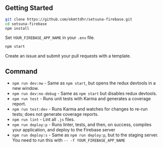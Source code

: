
## Getting Started

```bash
git clone https://github.com/okmttdhr/setsuna-firebase.git
cd setsuna-firebase
npm install
```

Set `YOUR_FIREBASE_APP_NAME` in your `.env` file.

```bash
npm start
```

Create an issue and submit your pull requests with a template.

## Command

* `npm run dev:nw` - Same as `npm start`, but opens the redux devtools in a new window.
* `npm run dev:no-debug` - Same as `npm start` but disables redux devtools.
* `npm run test` - Runs unit tests with Karma and generates a coverage report.
* `npm run test:dev` - Runs Karma and watches for changes to re-run tests; does not generate coverage reports.
* `npm run lint` - Lint all `.js` files.
* `npm run deploy:p` - Runs linter, tests, and then, on success, compiles your application, and deploy to the Firebase server
* `npm run deploy:s` - Same as `npm run deploy:p`, but to the staging server. You need to run this with `-- -f YOUR_FIREBASE_APP_NAME`
